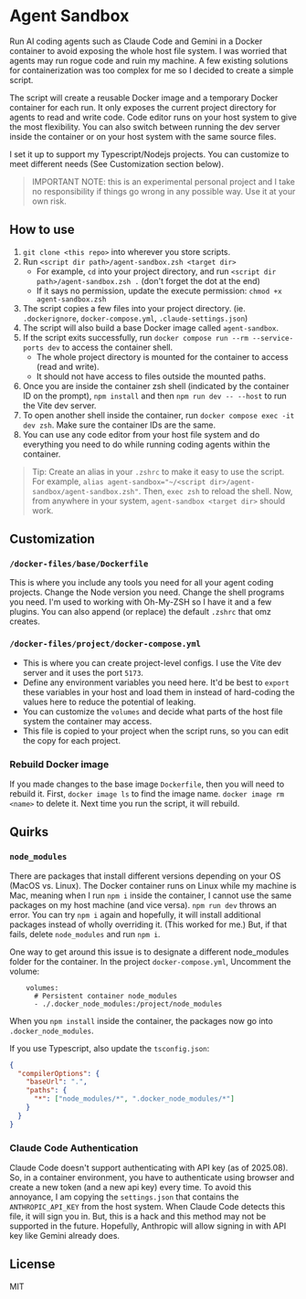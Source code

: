 # Agent Sandbox

Run AI coding agents such as Claude Code and Gemini in a Docker container to avoid exposing the whole host file system. I was worried that agents may run rogue code and ruin my machine. A few existing solutions for containerization was too complex for me so I decided to create a simple script.

The script will create a reusable Docker image and a temporary Docker container for each run. It only exposes the current project directory for agents to read and write code. Code editor runs on your host system to give the most flexibility. You can also switch between running the dev server inside the container or on your host system with the same source files.

I set it up to support my Typescript/Nodejs projects. You can customize to meet different needs (See Customization section below).

> IMPORTANT NOTE: this is an experimental personal project and I take no responsibility if things go wrong in any possible way. Use it at your own risk.

## How to use

1. `git clone <this repo>` into wherever you store scripts.
1. Run `<script dir path>/agent-sandbox.zsh <target dir>`
   - For example, `cd` into your project directory, and run `<script dir path>/agent-sandbox.zsh .` (don't forget the dot at the end)
   - If it says no permission, update the execute permission: `chmod +x agent-sandbox.zsh`
1. The script copies a few files into your project directory. (ie. `.dockerignore`, `docker-compose.yml`, `.claude-settings.json`)
1. The script will also build a base Docker image called `agent-sandbox`.
1. If the script exits successfully, run `docker compose run --rm --service-ports dev` to access the container shell.
   - The whole project directory is mounted for the container to access (read and write).
   - It should not have access to files outside the mounted paths.
1. Once you are inside the container zsh shell (indicated by the container ID on the prompt), `npm install` and then `npm run dev -- --host` to run the Vite dev server.
1. To open another shell inside the container, run `docker compose exec -it dev zsh`. Make sure the container IDs are the same.
1. You can use any code editor from your host file system and do everything you need to do while running coding agents within the container.

> Tip: Create an alias in your `.zshrc` to make it easy to use the script. For example, `alias agent-sandbox="~/<script dir>/agent-sandbox/agent-sandbox.zsh"`. Then, `exec zsh` to reload the shell. Now, from anywhere in your system, `agent-sandbox <target dir>` should work.

## Customization

### `/docker-files/base/Dockerfile`

This is where you include any tools you need for all your agent coding projects. Change the Node version you need. Change the shell programs you need. I'm used to working with Oh-My-ZSH so I have it and a few plugins. You can also append (or replace) the default `.zshrc` that omz creates.

### `/docker-files/project/docker-compose.yml`

- This is where you can create project-level configs. I use the Vite dev server and it uses the port `5173`.
- Define any environment variables you need here. It'd be best to `export` these variables in your host and load them in instead of hard-coding the values here to reduce the potential of leaking.
- You can customize the `volumes` and decide what parts of the host file system the container may access.
- This file is copied to your project when the script runs, so you can edit the copy for each project.

### Rebuild Docker image

If you made changes to the base image `Dockerfile`, then you will need to rebuild it. First, `docker image ls` to find the image name. `docker image rm <name>` to delete it. Next time you run the script, it will rebuild.

## Quirks

### `node_modules`

There are packages that install different versions depending on your OS (MacOS vs. Linux). The Docker container runs on Linux while my machine is Mac, meaning when I run `npm i` inside the container, I cannot use the same packages on my host machine (and vice versa). `npm run dev` throws an error. You can try `npm i` again and hopefully, it will install additional packages instead of wholly overriding it. (This worked for me.) But, if that fails, delete `node_modules` and run `npm i`.

One way to get around this issue is to designate a different node_modules folder for the container. In the project `docker-compose.yml`, Uncomment the volume:

```
    volumes:
      # Persistent container node_modules
      - ./.docker_node_modules:/project/node_modules
```

When you `npm install` inside the container, the packages now go into `.docker_node_modules`.

If you use Typescript, also update the `tsconfig.json`:

```json
{
  "compilerOptions": {
    "baseUrl": ".",
    "paths": {
      "*": ["node_modules/*", ".docker_node_modules/*"]
    }
  }
}
```

### Claude Code Authentication

Claude Code doesn't support authenticating with API key (as of 2025.08). So, in a container environment, you have to authenticate using browser and create a new token (and a new api key) every time. To avoid this annoyance, I am copying the `settings.json` that contains the `ANTHROPIC_API_KEY` from the host system. When Claude Code detects this file, it will sign you in. But, this is a hack and this method may not be supported in the future. Hopefully, Anthropic will allow signing in with API key like Gemini already does.

## License

MIT
